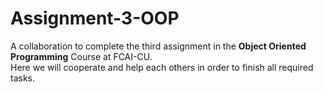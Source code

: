 # Assignment-3-OOP
A collaboration to complete the third assignment in the **Object Oriented Programming** Course at FCAI-CU.\
Here we will cooperate and help each others in order to finish all required tasks.